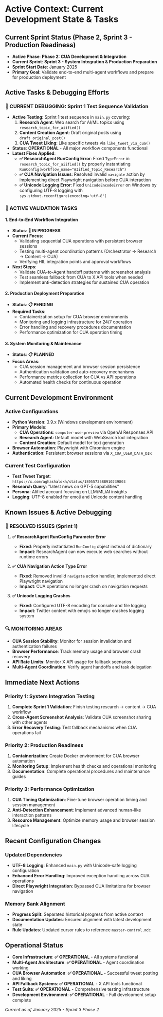 # Active Context: Current Development State & Tasks

## Current Sprint Status (Phase 2, Sprint 3 - Production Readiness)

*   **Active Phase**: **Phase 2: CUA Development & Integration**
*   **Current Sprint**: **Sprint 3 - System Integration & Production Preparation**
*   **Sprint Start Date**: January 2025
*   **Primary Goal**: Validate end-to-end multi-agent workflows and prepare for production deployment

## Active Tasks & Debugging Efforts

### 🔧 CURRENT DEBUGGING: Sprint 1 Test Sequence Validation
*   **Active Testing**: Sprint 1 test sequence in `main.py` covering:
    1. **Research Agent**: Web search for AI/ML topics using `research_topic_for_aiified()`
    2. **Content Creation Agent**: Draft original posts using `draft_original_post()`  
    3. **CUA Tweet Liking**: Like specific tweets via `like_tweet_via_cua()`
*   **Status**: **OPERATIONAL** - All major workflow components functional
*   **Latest Fixes Applied**:
    *   **✅ ResearchAgent RunConfig Error**: Fixed `TypeError` in `research_topic_for_aiified()` by properly instantiating `RunConfig(workflow_name="AIified_Topic_Research")`
    *   **✅ CUA Navigation Issues**: Resolved invalid `navigate` action by implementing direct Playwright navigation before CUA interaction
    *   **✅ Unicode Logging Error**: Fixed `UnicodeEncodeError` on Windows by configuring UTF-8 logging with `sys.stdout.reconfigure(encoding='utf-8')`

### 🎯 ACTIVE VALIDATION TASKS

#### 1. End-to-End Workflow Integration
*   **Status**: **🔧 IN PROGRESS**
*   **Current Focus**: 
    *   Validating sequential CUA operations with persistent browser sessions
    *   Testing multi-agent coordination patterns (Orchestrator → Research → Content → CUA)
    *   Verifying HIL integration points and approval workflows
*   **Next Steps**:
    *   Validate CUA-to-Agent handoff patterns with screenshot analysis
    *   Test seamless fallback from CUA to X API tools when needed
    *   Implement anti-detection strategies for sustained CUA operation

#### 2. Production Deployment Preparation
*   **Status**: **📋 PENDING**
*   **Required Tasks**:
    *   Containerization setup for CUA browser environments
    *   Monitoring and logging infrastructure for 24/7 operation
    *   Error handling and recovery procedures documentation
    *   Performance optimization for CUA operation timing

#### 3. System Monitoring & Maintenance
*   **Status**: **📋 PLANNED**
*   **Focus Areas**:
    *   CUA session management and browser session persistence
    *   Authentication validation and auto-recovery mechanisms
    *   Performance metrics collection for CUA vs API operations
    *   Automated health checks for continuous operation

## Current Development Environment

### Active Configurations
*   **Python Version**: 3.9.x (Windows development environment)
*   **Primary Models**:
    *   **CUA Operations**: `computer-use-preview` via OpenAI Responses API
    *   **Research Agent**: Default model with WebSearchTool integration
    *   **Content Creation**: Default model for text generation
*   **Browser Automation**: Playwright with Chromium engine
*   **Authentication**: Persistent browser sessions via `X_CUA_USER_DATA_DIR`

### Current Test Configuration
*   **Test Tweet Target**: `https://x.com/aghashalokh/status/1895573588910239803`
*   **Research Query**: "latest news on GPT-5 capabilities"
*   **Persona**: AIified account focusing on LLM/ML/AI insights
*   **Logging**: UTF-8 enabled for emoji and Unicode content handling

## Known Issues & Active Debugging

### 🚨 RESOLVED ISSUES (Sprint 1)
1. **✅ ResearchAgent RunConfig Parameter Error**
   *   **Fixed**: Properly instantiated `RunConfig` object instead of dictionary
   *   **Impact**: ResearchAgent can now execute web searches without runtime errors

2. **✅ CUA Navigation Action Type Error** 
   *   **Fixed**: Removed invalid `navigate` action handler, implemented direct Playwright navigation
   *   **Impact**: CUA operations no longer crash on navigation requests

3. **✅ Unicode Logging Crashes**
   *   **Fixed**: Configured UTF-8 encoding for console and file logging
   *   **Impact**: Twitter content with emojis no longer crashes logging system

### 🔍 MONITORING AREAS
*   **CUA Session Stability**: Monitor for session invalidation and authentication failures
*   **Browser Performance**: Track memory usage and browser crash recovery
*   **API Rate Limits**: Monitor X API usage for fallback scenarios
*   **Multi-Agent Coordination**: Verify agent handoffs and task delegation

## Immediate Next Actions

### Priority 1: System Integration Testing
1. **Complete Sprint 1 Validation**: Finish testing research → content → CUA workflow
2. **Cross-Agent Screenshot Analysis**: Validate CUA screenshot sharing with other agents
3. **Error Recovery Testing**: Test fallback mechanisms when CUA operations fail

### Priority 2: Production Readiness
1. **Containerization**: Create Docker environment for CUA browser automation
2. **Monitoring Setup**: Implement health checks and operational monitoring
3. **Documentation**: Complete operational procedures and maintenance guides

### Priority 3: Performance Optimization
1. **CUA Timing Optimization**: Fine-tune browser operation timing and session management
2. **Anti-Detection Enhancement**: Implement advanced human-like interaction patterns
3. **Resource Management**: Optimize memory usage and browser session lifecycle

## Recent Configuration Changes

### Updated Dependencies
*   **UTF-8 Logging**: Enhanced `main.py` with Unicode-safe logging configuration
*   **Enhanced Error Handling**: Improved exception handling across CUA operations
*   **Direct Playwright Integration**: Bypassed CUA limitations for browser navigation

### Memory Bank Alignment
*   **Progress Split**: Separated historical progress from active context
*   **Documentation Updates**: Ensured alignment with latest development state
*   **Rule Updates**: Updated cursor rules to reference `master-control.mdc`

## Operational Status

*   **Core Infrastructure**: **✅ OPERATIONAL** - All systems functional
*   **Multi-Agent Architecture**: **✅ OPERATIONAL** - Agent coordination working
*   **CUA Browser Automation**: **✅ OPERATIONAL** - Successful tweet posting and liking
*   **API Fallback Systems**: **✅ OPERATIONAL** - X API tools functional
*   **Test Suite**: **✅ OPERATIONAL** - Comprehensive testing infrastructure
*   **Development Environment**: **✅ OPERATIONAL** - Full development setup complete

*Current as of January 2025 - Sprint 3 Phase 2* 